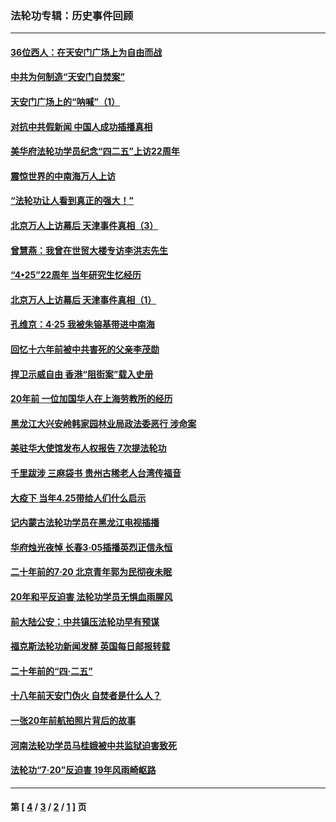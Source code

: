 ### 法轮功专辑：历史事件回顾
---
#### [36位西人：在天安门广场上为自由而战](../../pages/nf5793/n13390029.md?04090430) 
#### [中共为何制造“天安门自焚案”](../../pages/nf5793/n13183270.md?04090430) 
#### [天安门广场上的“呐喊”（1）](../../pages/nf5793/n13105277.md?04090430) 
#### [对抗中共假新闻 中国人成功插播真相](../../pages/nf5793/n12910618.md?04090430) 
#### [美华府法轮功学员纪念“四二五”上访22周年](../../pages/nf5793/n12904445.md?04090430) 
#### [震惊世界的中南海万人上访](../../pages/nf5793/n12903976.md?04090430) 
#### [“法轮功让人看到真正的强大！”](../../pages/nf5793/n12903195.md?04090430) 
#### [北京万人上访幕后 天津事件真相（3）](../../pages/nf5793/n12902807.md?04090430) 
#### [曾慧燕：我曾在世贸大楼专访李洪志先生](../../pages/nf5793/n12898729.md?04090430) 
#### [“4•25”22周年 当年研究生忆经历](../../pages/nf5793/n12894152.md?04090430) 
#### [北京万人上访幕后 天津事件真相（1）](../../pages/nf5793/n12885174.md?04090430) 
#### [孔维京：4·25 我被朱镕基带进中南海](../../pages/nf5793/n12864987.md?04090430) 
#### [回忆十六年前被中共害死的父亲李茂勋](../../pages/nf5793/n12880270.md?04090430) 
#### [捍卫示威自由 香港“阻街案”载入史册](../../pages/nf5793/n12811245.md?04090430) 
#### [20年前 一位加国华人在上海劳教所的经历](../../pages/nf5793/n12707932.md?04090430) 
#### [黑龙江大兴安岭韩家园林业局政法委恶行 涉命案](../../pages/nf5793/n12622815.md?04090430) 
#### [美驻华大使馆发布人权报告 7次提法轮功](../../pages/nf5793/n12520541.md?04090430) 
#### [千里跋涉 三麻袋书 贵州古稀老人台湾传福音](../../pages/nf5793/n12198750.md?04090430) 
#### [大疫下 当年4.25带给人们什么启示](../../pages/nf5793/n12058565.md?04090430) 
#### [记内蒙古法轮功学员在黑龙江电视插播](../../pages/nf5793/n11699194.md?04090430) 
#### [华府烛光夜悼 长春3·05插播英烈正信永恒](../../pages/nf5793/n11397432.md?04090430) 
#### [二十年前的7·20 北京青年郭为民彻夜未眠](../../pages/nf5793/n11354195.md?04090430) 
#### [20年和平反迫害 法轮功学员无惧血雨腥风](../../pages/nf5793/n11348279.md?04090430) 
#### [前大陆公安：中共镇压法轮功早有预谋](../../pages/nf5793/n11352168.md?04090430) 
#### [福克斯法轮功新闻发酵  英国每日邮报转载](../../pages/nf5793/n11285952.md?04090430) 
#### [二十年前的“四·二五”](../../pages/nf5793/n11207639.md?04090430) 
#### [十八年前天安门伪火 自焚者是什么人？](../../pages/nf5793/n10996556.md?04090430) 
#### [一张20年前航拍照片背后的故事](../../pages/nf5793/n10693797.md?04090430) 
#### [河南法轮功学员马桂娥被中共监狱迫害致死](../../pages/nf5793/n10684974.md?04090430) 
#### [法轮功“7‧20”反迫害 19年风雨崎岖路](../../pages/nf5793/n10570834.md?04090430) 

---
#### 第 [ [4](./4.md?04090430) / [3](./3.md?04090430) / [2](./2.md?04090430) / [1](./1.md?04090430) ] 页
